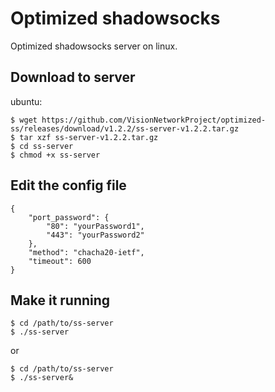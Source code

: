 # Optimized shadowsocks

Optimized shadowsocks server on linux.


## Download to server

ubuntu:
```console
$ wget https://github.com/VisionNetworkProject/optimized-ss/releases/download/v1.2.2/ss-server-v1.2.2.tar.gz
$ tar xzf ss-server-v1.2.2.tar.gz
$ cd ss-server
$ chmod +x ss-server
```

## Edit the config file

```
{
    "port_password": {
        "80": "yourPassword1",
        "443": "yourPassword2"
    },
    "method": "chacha20-ietf",
    "timeout": 600
}
```

## Make it running

```console
$ cd /path/to/ss-server
$ ./ss-server
```

or
```console
$ cd /path/to/ss-server
$ ./ss-server&
```
